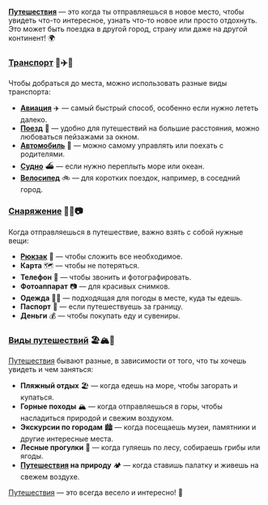 **[Путешествия](travel.md)** — это когда ты отправляешься в новое место, чтобы увидеть что-то интересное, узнать что-то новое или просто отдохнуть. Это может быть поездка в другой город, страну или даже на другой континент! 🌍

### [Транспорт](transport.md) 🚗✈️🚂

Чтобы добраться до места, можно использовать разные виды транспорта:

- **[Авиация](avia.md)** ✈️ — самый быстрый способ, особенно если нужно лететь далеко.
- **[Поезд](train.md)** 🚂 — удобно для путешествий на большие расстояния, можно любоваться пейзажами за окном.
- **[Автомобиль](car.md)** 🚗 — можно самому управлять или поехать с родителями.
- **[Судно](boat.md)** ⛴ — если нужно переплыть море или океан.
- **[Велосипед](bicycle.md)** 🚲 — для коротких поездок, например, в соседний город.

### [Снаряжение](gear.md) 🎒📱📷

Когда отправляешься в путешествие, важно взять с собой нужные вещи:

- **[Рюкзак](knapsack.md)** 🎒 — чтобы сложить все необходимое.
- **Карта** 🗺️ — чтобы не потеряться.
- **Телефон** 📱 — чтобы звонить и фотографировать.
- **Фотоаппарат** 📷 — для красивых снимков.
- **Одежда** 👕👖 — подходящая для погоды в месте, куда ты едешь.
- **Паспорт** 🛂 — если путешествуешь за границу.
- **Деньги** 💰 — чтобы покупать еду и сувениры.

### [Виды путешествий](types.md) 🏖️🏔️🌲

[Путешествия](travel.md) бывают разные, в зависимости от того, что ты хочешь увидеть и чем заняться:

- **Пляжный отдых** 🏖️ — когда едешь на море, чтобы загорать и купаться.
- **Горные походы** 🏔️ — когда отправляешься в горы, чтобы насладиться природой и свежим воздухом.
- **Экскурсии по городам** 🏙️ — когда посещаешь музеи, памятники и другие интересные места.
- **Лесные прогулки** 🌲 — когда гуляешь по лесу, собираешь грибы или ягоды.
- **[Путешествия](travel.md) на природу** 🏕️ — когда ставишь палатку и живешь на свежем воздухе.

[Путешествия](travel.md) — это всегда весело и интересно! 🎉